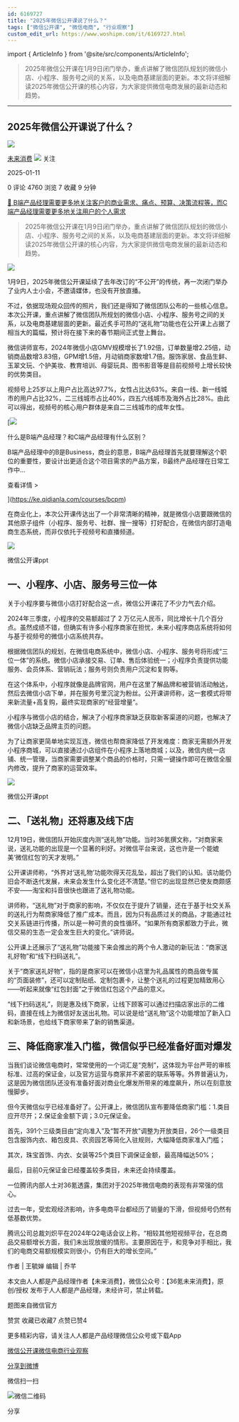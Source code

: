 ```yaml
---
id: 6169727
title: "2025年微信公开课说了什么？"
tags: ["微信公开课", "微信电商", "行业观察"]
custom_edit_url: https://www.woshipm.com/it/6169727.html
---
```

import { ArticleInfo } from '@site/src/components/ArticleInfo';

<ArticleInfo
    author="未来消费"
    authorLink="https://www.woshipm.com/u/774470"
    published="2025-01-11"
    views={4760}
    comments={0}
    collects={7}
/>

> 2025年微信公开课在1月9日闭门举办，重点讲解了微信团队规划的微信小店、小程序、服务号之间的关系，以及电商基建层面的更新。本文将详细解读2025年微信公开课的核心内容，为大家提供微信电商发展的最新动态和趋势。

---

## 2025年微信公开课说了什么？

[![](https://image.woshipm.com/wp-files/2021/08/tN96W2sN9qtbHPuqczNi.jpg!/both/72x72)](https://www.woshipm.com/u/774470)

[未来消费](https://www.woshipm.com/u/774470) ![](https://static.woshipm.com/tag/1122_1@2x.png) 关注

2025-01-11

0 评论 4760 浏览 7 收藏 9 分钟

[🔗 B端产品经理需要更多地关注客户的商业需求、痛点、预算、决策流程等，而C端产品经理需要更多地关注用户的个人需求](https://ke.qidianla.com/courses/bcpm)

> 2025年微信公开课在1月9日闭门举办，重点讲解了微信团队规划的微信小店、小程序、服务号之间的关系，以及电商基建层面的更新。本文将详细解读2025年微信公开课的核心内容，为大家提供微信电商发展的最新动态和趋势。

![](https://image.woshipm.com/2024/11/04/17386a7a-9a81-11ef-b0e5-00163e142b65.jpg)

1月9日，2025年微信公开课延续了去年改订的“不公开”的传统，再一次闭门举办了业内人士小会，不邀请媒体，也没有开放直播。

不过，依据现场观众回传的照片，我们还是得知了微信团队公布的一些核心信息。本次公开课，重点讲解了微信团队所规划的微信小店、小程序、服务号之间的关系，以及电商基建层面的更新。最近炙手可热的“送礼物”功能也在公开课上占据了相当大的篇幅，预计将在接下来的春节期间正式登上舞台。

微信讲师宣布，2024年微信小店GMV规模增长了1.92倍，订单数量增2.25倍，动销商品数增3.83倍，GPM增1.5倍，月动销商家数增1.7倍。服饰家居、食品生鲜、玉翠文玩、个护美妆、教育培训、母婴玩具、图书影音等是目前视频号上增长较快的优势类目。

视频号上25岁以上用户占比高达97.7%，女性占比达63%。来自一线、新一线城市的用户占比32%，二三线城市占比40%，四五六线城市及海外占比28%。由此可以得出，视频号的核心用户群体是来自二三线城市的成年女性。

[![](https://image.woshipm.com/2023/07/27/6f50fd24-2c7f-11ee-875d-00163e0b5ff3.png)

什么是B端产品经理？和C端产品经理有什么区别？

B端产品经理中的B是Business，商业的意思，B端产品经理首先就要理解这个职位的重要性，要设计出更适合这个项目需求的产品方案，B最终产品经理在日常工作中...

查看详情 >

](https://ke.qidianla.com/courses/bcpm)

在商业化上，本次公开课传达出了一个非常清晰的精神，就是微信小店要跟微信的其他原子组件（小程序、服务号、社群、搜一搜等）打好配合，在微信内部打造电商生态系统，而非仅依托于视频号和直播频道。

![](https://image.woshipm.com/2025/01/11/eef32e78-cfba-11ef-bdd0-00163e09d72f.jpg)

微信公开课ppt

## 一、小程序、小店、服务号三位一体

关于小程序要与微信小店打好配合这一点，微信公开课花了不少力气去介绍。

2024年三季度，小程序的交易额超过了 2 万亿元人民币，同比增长十几个百分点。虽然成绩不错，但确实有许多小程序商家在担忧，未来小程序商店系统将如何与基于视频号的微信小店系统共存。

根据微信团队的规划，在微信电商系统中，微信小店、小程序、服务号将形成“三位一体”的系统。微信小店承接交易、订单、售后体验统一；小程序负责提供功能服务、会员体系、营销玩法；服务号则负责用户沉淀和复购等。

在这个体系中，小程序就像是品牌官网，用户在这里了解品牌和被营销活动触达，然后去微信小店下单，并在服务号里沉淀为粉丝。公开课讲师称，这一套模式将带来新流量+高复购，最终实现商家的“经营增量”。

小程序与微信小店的结合，解决了小程序商家缺乏获取新客渠道的问题，也解决了微信小店缺乏品牌主页的问题。

为了让商家更简单地实现互连，微信也帮商家降低了开发难度：商家无需额外开发小程序商城，可以直接通过小店组件在小程序上落地商城；以及，微信内统一店铺、统一管理，当商家需要调整某个商品的价格时，只需一键操作即可在微信全服内修改，提升了商家的运营效率。

![](https://image.woshipm.com/2025/01/11/ef8bcebc-cfba-11ef-bdd0-00163e09d72f.jpg)

微信公开课ppt

## 二、「送礼物」还将惠及线下店

12月19日，微信团队开始灰度内测“送礼物”功能。当时36氪撰文称，“对商家来说，送礼功能的出现是一个显著的利好。对微信平台来说，这也许是一个能媲美‘微信红包’的天才发明。”

公开课讲师称，“外界对‘送礼物’功能吹得天花乱坠，超出了我们的认知。该功能仍旧会不断迭代发展，未来会发生什么变化还不清楚。”但它的出现显然已使友商颇感不安——淘宝和抖音很快也跟进了送礼物功能。

讲师称，“送礼物”对于商家的影响，不仅仅在于提升了销量，还在于基于社交关系的送礼行为帮商家降低了推广成本。而且，因为只有品质过关的商品，才能通过社交关系链进行传播，所以是一种可贵的良性循环。“如果所有商家都致力于此，微信交易的生态一定会发生巨大的变化。”讲师说。

公开课上还展示了“送礼物”功能接下来会推出的两个令人激动的新玩法：“商家送礼好物”和“线下扫码送礼”。

关于“商家送礼好物”，指的是商家可以在微信小店里为礼品属性的商品做专属的“页面装修”，还可以定制贴纸、定制包裹卡，让整个送礼的过程更加精致用心——听起来就像“红包封面”之于微信红包这个产品的意义。

“线下扫码送礼”，则是惠及线下商家，让线下顾客可以通过扫描店家出示的二维码，直接在线上为微信好友送出礼物。可以说是给“送礼物”这个功能增加了新入口和新场景，也给线下商家带来了新的销售渠道。

## 三、降低商家准入门槛，微信似乎已经准备好面对爆发

当我们谈论微信电商时，常常使用的一个词汇是“克制”，这体现为平台严苛的审核标准、过高的保证金，以及官方运营与商家并不紧密的联系等等。外界普遍认为，这是因为微信团队还没有准备好面对商业化爆发所带来的难度飙升，所以在刻意放慢脚步。

但今天微信似乎已经准备好了。公开课上，微信团队宣布要降低商家门槛：1.类目应开尽开；2.保证金金额下调；3.0元保证金。

首先，391个三级类目由“定向准入”及“暂不开放”调整为开放类目，26个一级类目包含服饰内衣、箱包皮具、农资园艺等简化入驻规则，大幅降低商家准入门槛；

其次，珠宝首饰、内衣、女装等25个类目下调保证金额，最高降幅达50%；

最后，目前0元保证金已经覆盖较多类目，未来还会持续覆盖。

一位腾讯内部人士对36氪透露，集团对于2025年微信电商的表现有非常强的信心。

过去一年，受宏观经济影响，许多电商平台都经历了销量的下滑，但视频号仍然有低基数优势。

腾讯公司总裁刘炽平在2024年Q2电话会议上称，“相较其他短视频平台，在总商品交易额增长方面，我们未出现放缓的情形。主要原因在于，和竞争对手相比，我们的电商交易额规模实则很小，仍有巨大的增长空间。”

作者 | 王毓婵 编辑 | 乔芊

本文由人人都是产品经理作者【未来消费】，微信公众号：【36氪未来消费】，原创/授权 发布于人人都是产品经理，未经许可，禁止转载。

题图来自微信官方

赞赏 收藏已收藏7 点赞已赞4

更多精彩内容，请关注人人都是产品经理微信公众号或下载App

[微信公开课](https://www.woshipm.com/tag/%e5%be%ae%e4%bf%a1%e5%85%ac%e5%bc%80%e8%af%be)[微信电商](https://www.woshipm.com/tag/%e5%be%ae%e4%bf%a1%e7%94%b5%e5%95%86)[行业观察](https://www.woshipm.com/tag/%e8%a1%8c%e4%b8%9a%e8%a7%82%e5%af%9f)

[分享到微博](https://service.weibo.com/share/share.php?appkey=2775287854&title=2025年微信公开课说了什么？&url=https://www.woshipm.com/it/6169727.html&pic=https://image.woshipm.com/2024/11/04/17386a7a-9a81-11ef-b0e5-00163e142b65.jpg)

微信扫一扫

![微信二维码](https://api.pwmqr.com/qrcode/create/?url=https://www.woshipm.com/it/6169727.html)

分享